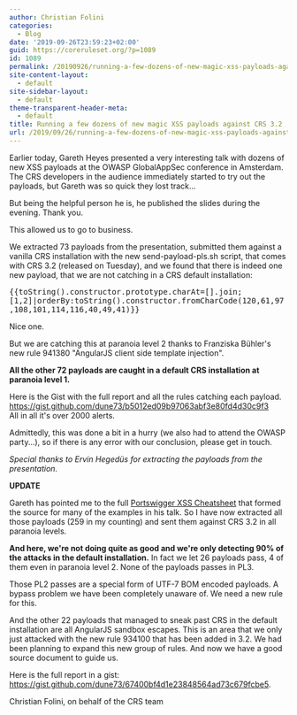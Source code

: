 ```yaml
---
author: Christian Folini
categories:
  - Blog
date: '2019-09-26T23:59:23+02:00'
guid: https://coreruleset.org/?p=1089
id: 1089
permalink: /20190926/running-a-few-dozens-of-new-magic-xss-payloads-against-crs-3-2/
site-content-layout:
  - default
site-sidebar-layout:
  - default
theme-transparent-header-meta:
  - default
title: Running a few dozens of new magic XSS payloads against CRS 3.2
url: /2019/09/26/running-a-few-dozens-of-new-magic-xss-payloads-against-crs-3-2/
---
```



Earlier today, Gareth Heyes presented a very interesting talk with dozens of new XSS payloads at the OWASP GlobalAppSec conference in Amsterdam. The CRS developers in the audience immediately started to try out the payloads, but Gareth was so quick they lost track...  
  
But being the helpful person he is, he published the slides during the evening. Thank you.  
  
This allowed us to go to business.  
  
We extracted 73 payloads from the presentation, submitted them against a vanilla CRS installation with the new send-payload-pls.sh script, that comes with CRS 3.2 (released on Tuesday), and we found that there is indeed one new payload, that we are not catching in a CRS default installation:  
  
<tt>{{toString().constructor.prototype.charAt=\[\].join; \[1,2\]|orderBy:toString().constructor.fromCharCode(120,61,97,108,101,114,116,40,49,41)}}</tt>  
  
Nice one.  
  
But we are catching this at paranoia level 2 thanks to Franziska Bühler's new rule 941380 "AngularJS client side template injection".  
  
**All the other 72 payloads are caught in a default CRS installation at paranoia level 1.**

Here is the Gist with the full report and all the rules catching each payload.   
<https://gist.github.com/dune73/b5012ed09b97063abf3e80fd4d30c9f3>  
All in all it's over 2000 alerts.

Admittedly, this was done a bit in a hurry (we also had to attend the OWASP party...), so if there is any error with our conclusion, please get in touch.  
  
*Special thanks to Ervin Hegedüs for extracting the payloads from the presentation.*

**UPDATE**

Gareth has pointed me to the full [Portswigger XSS Cheatsheet](https://portswigger.net/web-security/cross-site-scripting/cheat-sheet) that formed the source for many of the examples in his talk. So I have now extracted all those payloads (259 in my counting) and sent them against CRS 3.2 in all paranoia levels.  
  
**And here, we're not doing quite as good and we're only detecting 90% of the attacks in the default installation.** In fact we let 26 payloads pass, 4 of them even in paranoia level 2. None of the payloads passes in PL3.  
  
Those PL2 passes are a special form of UTF-7 BOM encoded payloads. A bypass problem we have been completely unaware of. We need a new rule for this.  
  
And the other 22 payloads that managed to sneak past CRS in the default installation are all AngularJS sandbox escapes. This is an area that we only just attacked with the new rule 934100 that has been added in 3.2. We had been planning to expand this new group of rules. And now we have a good source document to guide us.  
  
Here is the full report in a gist: <https://gist.github.com/dune73/67400bf4d1e23848564ad73c679fcbe5>.

  
Christian Folini, on behalf of the CRS team